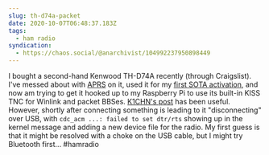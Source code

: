 ```yaml
---
slug: th-d74a-packet
date: 2020-10-07T06:48:37.183Z
tags:
  - ham radio
syndication:
  - https://chaos.social/@anarchivist/104992237950898449
---
```

I bought a second-hand Kenwood TH-D74A recently (through Craigslist). I've messed about with [APRS](https://aprs.fi/info/a/N6MAM-7) on it, used it for my [first SOTA activation](https://matienzo.org/2020/first-sota-activation/), and now am trying to get it hooked up to my Raspberry Pi to use its built-in KISS TNC for Winlink and packet BBSes. [K1CHN's post](https://www.k1chn.com/posts/winlink-on-the-th-d74-with-raspberry-pi/) has been useful. However, shortly after connecting something is leading to it "disconnecting" over USB, with `cdc_acm ...: failed to set dtr/rts` showing up in the kernel message and adding a new device file for the radio. My first guess is that it might be resolved with a choke on the USB cable, but I might try Bluetooth first... #hamradio